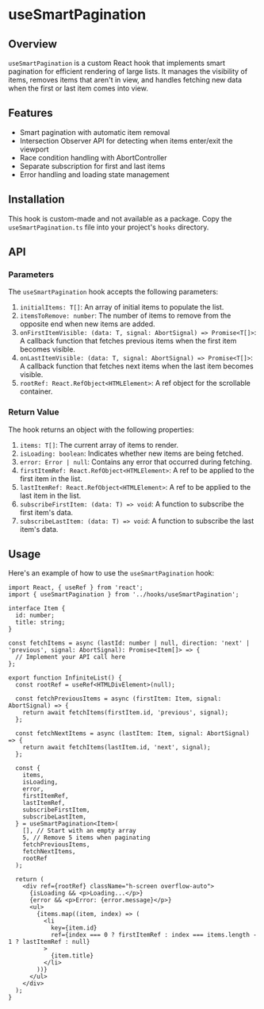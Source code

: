 # useSmartPagination

## Overview

`useSmartPagination` is a custom React hook that implements smart pagination for efficient rendering of large lists. It manages the visibility of items, removes items that aren't in view, and handles fetching new data when the first or last item comes into view.

## Features

- Smart pagination with automatic item removal
- Intersection Observer API for detecting when items enter/exit the viewport
- Race condition handling with AbortController
- Separate subscription for first and last items
- Error handling and loading state management

## Installation

This hook is custom-made and not available as a package. Copy the `useSmartPagination.ts` file into your project's `hooks` directory.

## API

### Parameters

The `useSmartPagination` hook accepts the following parameters:

1. `initialItems: T[]`: An array of initial items to populate the list.
2. `itemsToRemove: number`: The number of items to remove from the opposite end when new items are added.
3. `onFirstItemVisible: (data: T, signal: AbortSignal) => Promise<T[]>`: A callback function that fetches previous items when the first item becomes visible.
4. `onLastItemVisible: (data: T, signal: AbortSignal) => Promise<T[]>`: A callback function that fetches next items when the last item becomes visible.
5. `rootRef: React.RefObject<HTMLElement>`: A ref object for the scrollable container.

### Return Value

The hook returns an object with the following properties:

1. `items: T[]`: The current array of items to render.
2. `isLoading: boolean`: Indicates whether new items are being fetched.
3. `error: Error | null`: Contains any error that occurred during fetching.
4. `firstItemRef: React.RefObject<HTMLElement>`: A ref to be applied to the first item in the list.
5. `lastItemRef: React.RefObject<HTMLElement>`: A ref to be applied to the last item in the list.
6. `subscribeFirstItem: (data: T) => void`: A function to subscribe the first item's data.
7. `subscribeLastItem: (data: T) => void`: A function to subscribe the last item's data.

## Usage

Here's an example of how to use the `useSmartPagination` hook:

```tsx
import React, { useRef } from 'react';
import { useSmartPagination } from '../hooks/useSmartPagination';

interface Item {
  id: number;
  title: string;
}

const fetchItems = async (lastId: number | null, direction: 'next' | 'previous', signal: AbortSignal): Promise<Item[]> => {
  // Implement your API call here
};

export function InfiniteList() {
  const rootRef = useRef<HTMLDivElement>(null);

  const fetchPreviousItems = async (firstItem: Item, signal: AbortSignal) => {
    return await fetchItems(firstItem.id, 'previous', signal);
  };

  const fetchNextItems = async (lastItem: Item, signal: AbortSignal) => {
    return await fetchItems(lastItem.id, 'next', signal);
  };

  const {
    items,
    isLoading,
    error,
    firstItemRef,
    lastItemRef,
    subscribeFirstItem,
    subscribeLastItem,
  } = useSmartPagination<Item>(
    [], // Start with an empty array
    5, // Remove 5 items when paginating
    fetchPreviousItems,
    fetchNextItems,
    rootRef
  );

  return (
    <div ref={rootRef} className="h-screen overflow-auto">
      {isLoading && <p>Loading...</p>}
      {error && <p>Error: {error.message}</p>}
      <ul>
        {items.map((item, index) => (
          <li
            key={item.id}
            ref={index === 0 ? firstItemRef : index === items.length - 1 ? lastItemRef : null}
          >
            {item.title}
          </li>
        ))}
      </ul>
    </div>
  );
}

